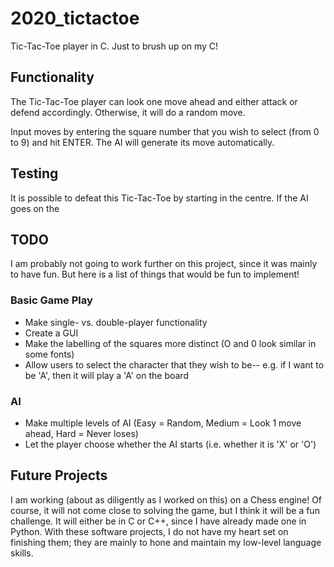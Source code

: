 # 2020_tictactoe
Tic-Tac-Toe player in C. Just to brush up on my C!

## Functionality
The Tic-Tac-Toe player can look one move ahead and either attack or defend accordingly. Otherwise, it will do a random move.

Input moves by entering the square number that you wish to select (from 0 to 9) and hit ENTER. The AI will generate its move automatically.

## Testing
It is possible to defeat this Tic-Tac-Toe by starting in the centre. If the AI goes on the 

## TODO
I am probably not going to work further on this project, since it was mainly to have fun. But here is a list of things that would be fun to implement!

### Basic Game Play
- Make single- vs. double-player functionality
- Create a GUI
- Make the labelling of the squares more distinct (O and 0 look similar in some fonts)
- Allow users to select the character that they wish to be-- e.g. if I want to be 'A', then it will play a 'A' on the board

### AI
- Make multiple levels of AI (Easy = Random, Medium = Look 1 move ahead, Hard = Never loses)
- Let the player choose whether the AI starts (i.e. whether it is 'X' or 'O')

## Future Projects
I am working (about as diligently as I worked on this) on a Chess engine! Of course, it will not come close to solving the game, but I think it will be a fun challenge. It will either be in C or C++, since I have already made one in Python. With these software projects, I do not have my heart set on finishing them; they are mainly to hone and maintain my low-level language skills.
